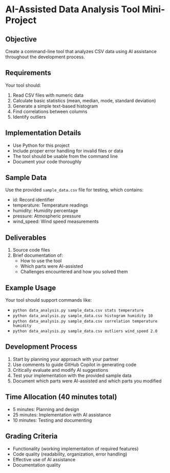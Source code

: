 # AI-Assisted Data Analysis Tool Mini-Project

## Objective
Create a command-line tool that analyzes CSV data using AI assistance throughout the development process.

## Requirements
Your tool should:
1. Read CSV files with numeric data
2. Calculate basic statistics (mean, median, mode, standard deviation)
3. Generate a simple text-based histogram
4. Find correlations between columns
5. Identify outliers

## Implementation Details
- Use Python for this project
- Include proper error handling for invalid files or data
- The tool should be usable from the command line
- Document your code thoroughly

## Sample Data
Use the provided `sample_data.csv` file for testing, which contains:
- id: Record identifier
- temperature: Temperature readings
- humidity: Humidity percentage
- pressure: Atmospheric pressure
- wind_speed: Wind speed measurements

## Deliverables
1. Source code files
2. Brief documentation of:
   - How to use the tool
   - Which parts were AI-assisted
   - Challenges encountered and how you solved them

## Example Usage
Your tool should support commands like:
- `python data_analysis.py sample_data.csv stats temperature`
- `python data_analysis.py sample_data.csv histogram humidity 10`
- `python data_analysis.py sample_data.csv correlation temperature humidity`
- `python data_analysis.py sample_data.csv outliers wind_speed 2.0`

## Development Process
1. Start by planning your approach with your partner
2. Use comments to guide GitHub Copilot in generating code
3. Critically evaluate and modify AI suggestions
4. Test your implementation with the provided sample data
5. Document which parts were AI-assisted and which parts you modified

## Time Allocation (40 minutes total)
- 5 minutes: Planning and design
- 25 minutes: Implementation with AI assistance
- 10 minutes: Testing and documenting

## Grading Criteria
- Functionality (working implementation of required features)
- Code quality (readability, organization, error handling)
- Effective use of AI assistance
- Documentation quality
